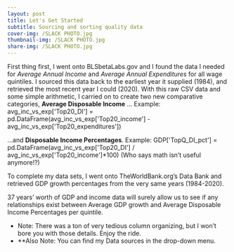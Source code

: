 ```yaml
---
layout: post
title: Let's Get Started 
subtitle: Sourcing and sorting quality data
cover-img: /SLACK PHOTO.jpg
thumbnail-img: /SLACK PHOTO.jpg
share-img: /SLACK PHOTO.jpg
---
```


First thing first, I went onto BLSbetaLabs.gov and I found the data I needed for _Average Annual Income_ and _Average Annual Expenditures_ for all wage quintiles. I sourced this data back to the earliest year it supplied (1984), and retrieved the most recent year I could (2020). 
With this raw CSV data and some simple arithmetic, I carried on to create two new comparative categories, __Average Disposable Income__ …
Example:
avg_inc_vs_exp['Top20_DI'] = pd.DataFrame(avg_inc_vs_exp['Top20_income'] - avg_inc_vs_exp['Top20_expenditures'])

…and __Disposable Income Percentages__.
Example:
GDP['TopQ_DI_pct'] = pd.DataFrame(avg_inc_vs_exp['Top20_DI'] / avg_inc_vs_exp['Top20_income']*100)
(Who says math isn’t useful anymore!?)

To complete my data sets, I went onto TheWorldBank.org’s Data Bank and retrieved GDP growth percentages from the very same years (1984-2020). 

37 years’ worth of GDP and income data will surely allow us to see if any relationships exist between Average GDP growth and Average Disposable Income Percentages per quintile.
* Note: There was a ton of very tedious column organizing, but I won’t bore you with those details. Enjoy the ride.
* **Also Note: You can find my Data sources in the drop-down menu. 
